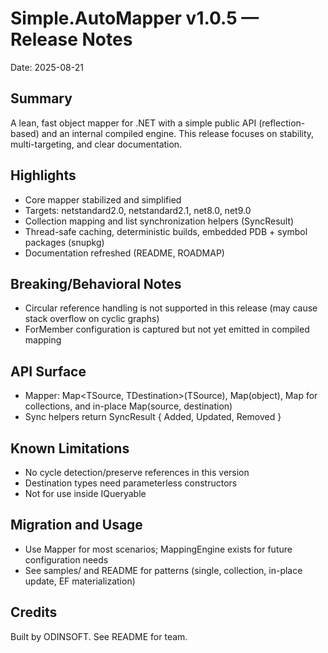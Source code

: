 # Simple.AutoMapper v1.0.5 — Release Notes

Date: 2025-08-21

## Summary
A lean, fast object mapper for .NET with a simple public API (reflection-based) and an internal compiled engine. This release focuses on stability, multi-targeting, and clear documentation.

## Highlights
- Core mapper stabilized and simplified
- Targets: netstandard2.0, netstandard2.1, net8.0, net9.0
- Collection mapping and list synchronization helpers (SyncResult)
- Thread-safe caching, deterministic builds, embedded PDB + symbol packages (snupkg)
- Documentation refreshed (README, ROADMAP)

## Breaking/Behavioral Notes
- Circular reference handling is not supported in this release (may cause stack overflow on cyclic graphs)
- ForMember configuration is captured but not yet emitted in compiled mapping

## API Surface
- Mapper: Map<TSource, TDestination>(TSource), Map<TDestination>(object), Map for collections, and in-place Map(source, destination)
- Sync helpers return SyncResult { Added, Updated, Removed }

## Known Limitations
- No cycle detection/preserve references in this version
- Destination types need parameterless constructors
- Not for use inside IQueryable

## Migration and Usage
- Use Mapper for most scenarios; MappingEngine exists for future configuration needs
- See samples/ and README for patterns (single, collection, in-place update, EF materialization)

## Credits
Built by ODINSOFT. See README for team.
